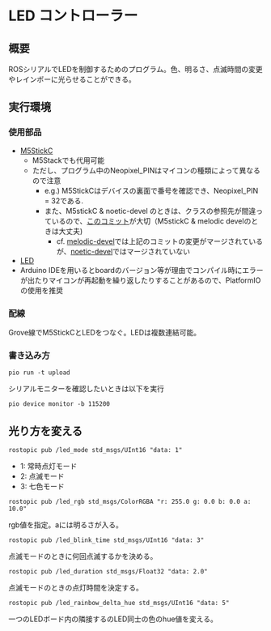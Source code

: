 # LED コントローラー
## 概要
ROSシリアルでLEDを制御するためのプログラム。色、明るさ、点滅時間の変更やレインボーに光らせることができる。

## 実行環境
### 使用部品
- [M5StickC](https://www.switch-science.com/products/5517?_pos=10&_sid=1562a242b&_ss=r "M5 StickC")
  - M5Stackでも代用可能
  - ただし、プログラム中のNeopixel_PINはマイコンの種類によって異なるので注意
    - e.g.) M5StickCはデバイスの裏面で番号を確認でき、Neopixel_PIN = 32である.
    - また、M5stickC & noetic-devel のときは、クラスの参照先が間違っているので、[このコミット](https://github.com/sawada10/hex_led/commit/b69572a22edfd829e5d3aa5e29f797c54c0ec27f)が大切（M5stickC & melodic develのときは大丈夫)
      - cf.  [melodic-devel](https://github.com/ros-drivers/rosserial/blob/5ff397fc17b6935ccf90ed840bcb874bfd608fe9/rosserial_arduino/src/ros_lib/ros.h#L40)では上記のコミットの変更がマージされているが、[noetic-devel](https://github.com/ros-drivers/rosserial/blob/c169ae2173dcfda7cee567d64beae45198459400/rosserial_arduino/src/ros_lib/ros.h#L40)ではマージされていない
- [LED](https://www.switch-science.com/products/6058?_pos=1&_sid=431122913&_ss=r "LED")
- Arduino IDEを用いるとboardのバージョン等が理由でコンパイル時にエラーが出たりマイコンが再起動を繰り返したりすることがあるので、PlatformIOの使用を推奨

### 配線
Grove線でM5StickCとLEDをつなぐ。LEDは複数連結可能。

### 書き込み方
```
pio run -t upload
```
シリアルモニターを確認したいときは以下を実行
```
pio device monitor -b 115200
```

## 光り方を変える
```
rostopic pub /led_mode std_msgs/UInt16 "data: 1"
```
- 1: 常時点灯モード
- 2: 点滅モード
- 3: 七色モード
```
rostopic pub /led_rgb std_msgs/ColorRGBA "r: 255.0 g: 0.0 b: 0.0 a: 10.0"
```
rgb値を指定。aには明るさが入る。
```
rostopic pub /led_blink_time std_msgs/UInt16 "data: 3"
```
点滅モードのときに何回点滅するかを決める。
```
rostopic pub /led_duration std_msgs/Float32 "data: 2.0"
```
点滅モードのときの点灯時間を決定する。
```
rostopic pub /led_rainbow_delta_hue std_msgs/UInt16 "data: 5"
```
一つのLEDボード内の隣接するのLED同士の色のhue値を変える。
